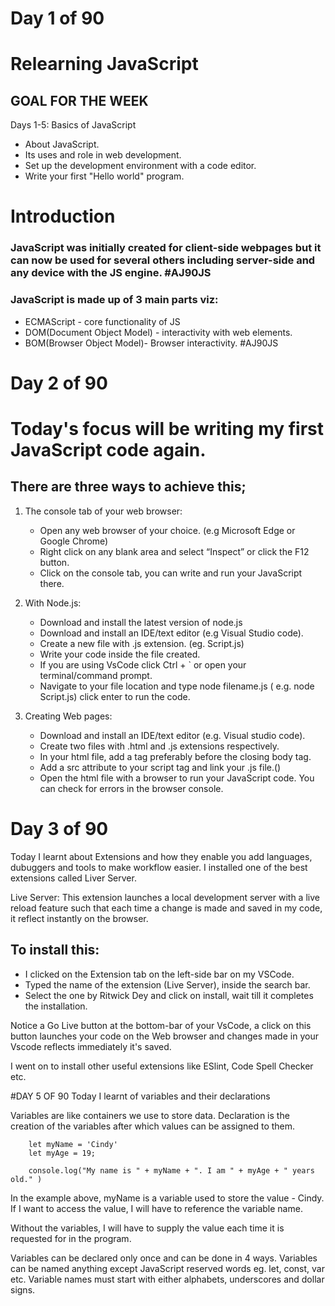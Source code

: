 # Day 1 of 90
# Relearning JavaScript

## GOAL FOR THE WEEK
Days 1-5: Basics of JavaScript
- About JavaScript.
- Its uses and role in web development.
- Set up the development environment with a code editor.
- Write your first "Hello world" program.


# Introduction

### JavaScript was initially created for client-side webpages but it can now be used for several others including server-side and any device with the JS engine. #AJ90JS

### JavaScript is made up of 3 main parts viz:
- ECMAScript - core functionality of JS
- DOM(Document Object Model) - interactivity with web elements.
- BOM(Browser Object Model)- Browser interactivity. #AJ90JS


# Day 2 of 90
# Today's focus will be writing my first JavaScript code again.

## There are three ways to achieve this;

1.	The console tab of your web browser:
    - Open any web browser of your choice. (e.g Microsoft Edge or Google Chrome)
    - Right click on any blank area and select “Inspect” or click the F12 button.
    - Click on the console tab, you can write and run your JavaScript there.

2.	With Node.js:
    - Download and install the latest version of node.js
    - Download and install an IDE/text editor (e.g Visual Studio code).
    - Create a new file with .js extension. (eg. Script.js)
    - Write your code inside the file created.
    - If you are using VsCode click Ctrl + ` or open your terminal/command prompt.
    - Navigate to your file location and type node filename.js ( e.g. node Script.js)  click enter to run the code.

3.	Creating Web pages:
    - Download and install an IDE/text editor (e.g. Visual studio code).
    - Create two files with  .html   and  .js  extensions respectively.
    - In your html file, add a  <script></script> tag preferably before the closing body tag.
    - Add a  src  attribute to your script tag and link your  .js  file.(<script src="file.js"></script>)
    - Open the html file with a browser to run your JavaScript code. You can check for errors in the browser console.  


# Day 3 of 90
Today I learnt about Extensions and how they enable you add languages, dubuggers and tools to make workflow easier.
I installed one of the best extensions called Liver Server.

Live Server: This extension launches a local development server with a live reload feature such that each time a change is made and saved in my code, it reflect instantly on the browser.

## To install this: 
- I clicked on the Extension tab on the left-side bar on my VSCode.
- Typed the name of the extension (Live Server), inside the search bar.
- Select the one by Ritwick Dey and click on install, wait till it  completes the installation.

Notice a Go Live button at the bottom-bar of your VsCode, a click on this button launches your code on the Web browser and changes made in your Vscode reflects immediately it's saved.

I went on to install other useful extensions like ESlint, Code Spell Checker etc.


#DAY 5 OF 90
Today I learnt of variables and their declarations

Variables are like containers we use to store data. Declaration is the creation of the variables after which values can be assigned to them.

```
    let myName = 'Cindy'
    let myAge = 19;

    console.log("My name is " + myName + ". I am " + myAge + " years old." )

```
In the example above, myName is a variable used to store the value - Cindy. If I want to access the value, I will have to reference the variable name.

Without the variables, I will have to supply the value each time it is requested for in the program.

Variables can be declared only once and can be done in 4 ways.
Variables can be named anything except JavaScript reserved words eg. let, const, var etc.
Variable names must start with either alphabets, underscores and dollar signs.
